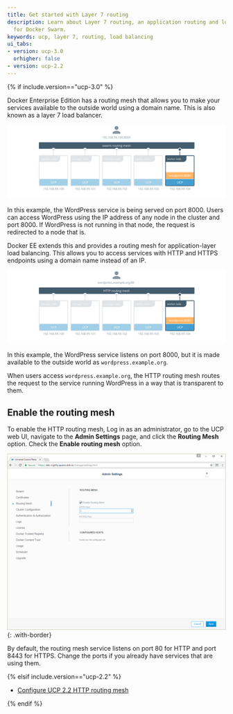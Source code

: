 ```yaml
---
title: Get started with Layer 7 routing
description: Learn about Layer 7 routing, an application routing and load balancing system
  for Docker Swarm.
keywords: ucp, layer 7, routing, load balancing
ui_tabs:
- version: ucp-3.0
  orhigher: false
- version: ucp-2.2
---
```


{% if include.version=="ucp-3.0" %}

Docker Enterprise Edition has a routing mesh that allows you to make your
services available to the outside world using a domain name. This is also
known as a layer 7 load balancer.

![swarm routing mesh](../../images/interlock-install-1.svg)

In this example, the WordPress service is being served on port 8000.
Users can access WordPress using the IP address of any node in the cluster
and port 8000. If WordPress is not running in that node, the
request is redirected to a node that is.

Docker EE extends this and provides a routing mesh for application-layer
load balancing. This allows you to access services with HTTP and HTTPS
endpoints using a domain name instead of an IP.

![http routing mesh](../../images/interlock-install-2.svg)

In this example, the WordPress service listens on port 8000, but it is made
available to the outside world as `wordpress.example.org`.

When users access `wordpress.example.org`, the HTTP routing mesh routes
the request to the service running WordPress in a way that is transparent to
them.

## Enable the routing mesh

To enable the HTTP routing mesh, Log in as an administrator, go to the
UCP web UI, navigate to the **Admin Settings** page, and click the
**Routing Mesh** option. Check the **Enable routing mesh** option.

![http routing mesh](../../images/interlock-install-3.png){: .with-border}

By default, the routing mesh service listens on port 80 for HTTP and port
8443 for HTTPS. Change the ports if you already have services that are using
them.

{% elsif include.version=="ucp-2.2" %}

* [Configure UCP 2.2 HTTP routing mesh](/datacenter/ucp/2.2/guides/admin/configure/use-domain-names-to-access-services.md)

{% endif %}
